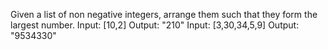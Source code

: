 Given a list of non negative integers, arrange them such that they form the largest number.
Input: [10,2] Output: "210"
Input: [3,30,34,5,9] Output: "9534330"